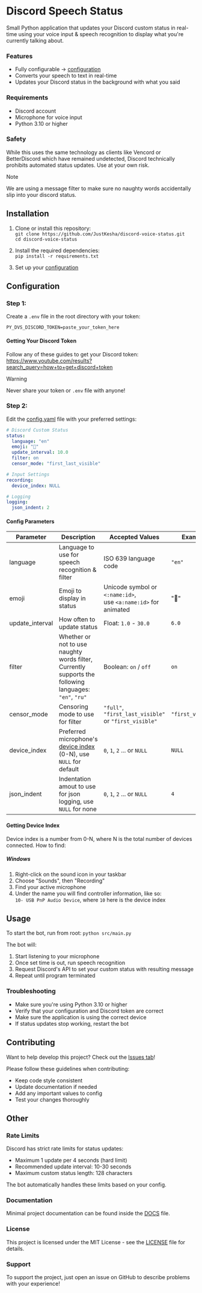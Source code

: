 # Discord Speech Status

Small Python application that updates your Discord custom status in real-time using your voice input & speech recognition to display what you're currently talking about.

### Features

- Fully configurable → [configuration](#configuration)
- Converts your speech to text in real-time
- Updates your Discord status in the background with what you said

### Requirements

- Discord account
- Microphone for voice input
- Python 3.10 or higher

### Safety

While this uses the same technology as clients like Vencord or BetterDiscord which have remained undetected, Discord technically prohibits automated status updates. Use at your own risk.

> [!NOTE]
> We are using a message filter to make sure no naughty words accidentally slip into your discord status.

## Installation

1. Clone or install this repository:<br>
`git clone https://github.com/JustKesha/discord-voice-status.git`<br>
`cd discord-voice-status`

2. Install the required dependencies:<br>
`pip install -r requirements.txt`

3. Set up your [configuration](#configuration)

## Configuration

### Step 1:

Create a `.env` file in the root directory with your token:
```env
PY_DVS_DISCORD_TOKEN=paste_your_token_here
```

#### Getting Your Discord Token

Follow any of these guides to get your Discord token:<br>
https://www.youtube.com/results?search_query=how+to+get+discord+token

> [!WARNING]
> Never share your token or `.env` file with anyone!

### Step 2:

Edit the [config.yaml](config.yaml) file with your preferred settings:

```yaml
# Discord Custom Status
status:
  language: "en"
  emoji: "💬"
  update_interval: 10.0
  filter: on
  censor_mode: "first_last_visible"

# Input Settings
recording:
  device_index: NULL

# Logging
logging:
  json_indent: 2
```

#### Config Parameters

| Parameter | Description | Accepted Values | Example |
|-|-|-|-|
| language | Language to use for speech recognition & filter | ISO 639 language code | `"en"` |
| emoji | Emoji to display in status | Unicode symbol or `<:name:id>`,<br> use `<a:name:id>` for animated | "📢" |
| update_interval | How often to update status | Float: `1.0` - `30.0` | `6.0` |
| filter | Whether or not to use naughty words filter,<br>Currently supports the following languages: `"en"`, `"ru"` | Boolean: `on` / `off` | `on` |
| censor_mode | Censoring mode to use for filter | `"full"`, `"first_last_visible"` or `"first_visible"` | `"first_visible"` |
| device_index | Preferred microphone's [device index](#getting-device-index) (0-N), use `NULL` for default | `0`, `1`, `2` ... or `NULL` | `NULL` |
| json_indent | Indentation amout to use for json logging, use `NULL` for none | `0`, `1`, `2` ... or `NULL` | `4` |

#### Getting Device Index

Device index is a number from 0-N, where N is the total number of devices connected.
How to find:

##### Windows

1. Right-click on the sound icon in your taskbar
2. Choose "Sounds", then "Recording"
3. Find your active microphone
4. Under the name you will find controller information, like so:<br>
   `10- USB PnP Audio Device`, where `10` here is the device index

## Usage

To start the bot, run from root:
`python src/main.py`

The bot will:
1. Start listening to your microphone
2. Once set time is out, run speech recognition
3. Request Discord's API to set your custom status with resulting message
4. Repeat until program terminated

### Troubleshooting

- Make sure you're using Python 3.10 or higher
- Verify that your configuration and Discord token are correct
- Make sure the application is using the correct device
- If status updates stop working, restart the bot

## Contributing

Want to help develop this project? Check out the [Issues tab](../../issues)!

Please follow these guidelines when contributing:
- Keep code style consistent
- Update documentation if needed
- Add any important values to config
- Test your changes thoroughly

## Other

### Rate Limits

Discord has strict rate limits for status updates:
- Maximum 1 update per 4 seconds (hard limit)
- Recommended update interval: 10-30 seconds
- Maximum custom status length: 128 characters

The bot automatically handles these limits based on your config.

### Documentation

Minimal project documentation can be found inside the [DOCS](DOCS.MD) file.

### License

This project is licensed under the MIT License - see the [LICENSE](LICENSE) file for details.

### Support

To support the project, just open an issue on GitHub to describe problems with your experience!

